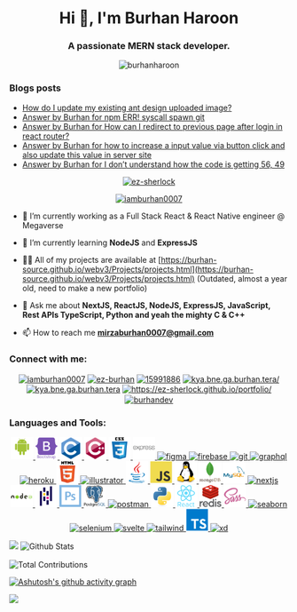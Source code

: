 <h1 align="center">Hi 👋, I'm Burhan Haroon </h1>
<h3 align="center">A passionate MERN stack developer.</h3>

<p align="center"> <img src="https://komarev.com/ghpvc/?username=burhanharoon&label=Profile%20views&color=0e75b6&style=flat" alt="burhanharoon" /> </p>

### Blogs posts
<!-- BLOG-POST-LIST:START -->
- [How do I update my existing ant design uploaded image?](https://stackoverflow.com/questions/72632983/how-do-i-update-my-existing-ant-design-uploaded-image)
- [Answer by Burhan for npm ERR! syscall spawn git](https://stackoverflow.com/questions/72163471/npm-err-syscall-spawn-git/72163804#72163804)
- [Answer by Burhan for How can I redirect to previous page after login in react router?](https://stackoverflow.com/questions/72163183/how-can-i-redirect-to-previous-page-after-login-in-react-router/72163324#72163324)
- [Answer by Burhan for how to increase a input value via button click and also update this value in server site](https://stackoverflow.com/questions/72155250/how-to-increase-a-input-value-via-button-click-and-also-update-this-value-in-ser/72156016#72156016)
- [Answer by Burhan for I don’t understand how the code is getting 56, 49](https://stackoverflow.com/questions/71359539/i-don-t-understand-how-the-code-is-getting-56-49/71359626#71359626)
<!-- BLOG-POST-LIST:END -->

<p align="center"> <a href="https://github.com/ryo-ma/github-profile-trophy"><img src="https://github-profile-trophy.vercel.app/?username=burhanharoon&row=2&column=7&margin-w=10" alt="ez-sherlock" /></a> </p>

<p align="center"> <a href="https://twitter.com/iamburhan0007" target="blank"><img src="https://img.shields.io/twitter/follow/iamburhan0007?logo=twitter&style=for-the-badge" alt="iamburhan0007" /></a> </p>

- 🔭 I’m currently working as a Full Stack React & React Native engineer @ Megaverse

- 🌱 I’m currently learning **NodeJS** and **ExpressJS**

- 👨‍💻 All of my projects are available at [https://burhan-source.github.io/webv3/Projects/projects.html](https://burhan-source.github.io/webv3/Projects/projects.html) (Outdated, almost a year old, need to make a new portfolio)

- 💬 Ask me about **NextJS, ReactJS, NodeJS, ExpressJS, JavaScript, Rest APIs TypeScript, Python and yeah the mighty C & C++**

- 📫 How to reach me **mirzaburhan0007@gmail.com**

<h3 align="left">Connect with me:</h3>
<p align="center">
<a href="https://twitter.com/iamburhan0007" target="blank"><img align="center" src="https://raw.githubusercontent.com/rahuldkjain/github-profile-readme-generator/master/src/images/icons/Social/twitter.svg" alt="iamburhan0007" height="30" width="40" /></a>
<a href="https://linkedin.com/in/burhandev" target="blank"><img align="center" src="https://raw.githubusercontent.com/rahuldkjain/github-profile-readme-generator/master/src/images/icons/Social/linked-in-alt.svg" alt="ez-burhan" height="30" width="40" /></a>
<a href="https://stackoverflow.com/users/15991886" target="blank"><img align="center" src="https://raw.githubusercontent.com/rahuldkjain/github-profile-readme-generator/master/src/images/icons/Social/stack-overflow.svg" alt="15991886" height="30" width="40" /></a>
<a href="https://fb.com/kya.bne.ga.burhan.tera/" target="blank"><img align="center" src="https://raw.githubusercontent.com/rahuldkjain/github-profile-readme-generator/master/src/images/icons/Social/facebook.svg" alt="kya.bne.ga.burhan.tera/" height="30" width="40" /></a>
<a href="https://instagram.com/kya.bne.ga.burhan.tera" target="blank"><img align="center" src="https://raw.githubusercontent.com/rahuldkjain/github-profile-readme-generator/master/src/images/icons/Social/instagram.svg" alt="kya.bne.ga.burhan.tera" height="30" width="40" /></a>
<a href="https://ez-sherlock.github.io/portfolio/" target="blank"><img align="center" src="https://raw.githubusercontent.com/rahuldkjain/github-profile-readme-generator/master/src/images/icons/Social/rss.svg" alt="https://ez-sherlock.github.io/portfolio/" height="30" width="40" /></a>
<a href="https://dev.to/burhanharoon" target="blank"><img align="center" src="https://raw.githubusercontent.com/rahuldkjain/github-profile-readme-generator/master/src/images/icons/Social/devto.svg" alt="burhandev" height="30" width="40" /></a>
</p>


<h3 align="left">Languages and Tools:</h3>
<p align="center"> <a href="https://developer.android.com" target="_blank" rel="noreferrer"> <img src="https://raw.githubusercontent.com/devicons/devicon/master/icons/android/android-original-wordmark.svg" alt="android" width="40" height="40"/> </a> <a href="https://getbootstrap.com" target="_blank" rel="noreferrer"> <img src="https://raw.githubusercontent.com/devicons/devicon/master/icons/bootstrap/bootstrap-plain-wordmark.svg" alt="bootstrap" width="40" height="40"/> </a> <a href="https://www.cprogramming.com/" target="_blank" rel="noreferrer"> <img src="https://raw.githubusercontent.com/devicons/devicon/master/icons/c/c-original.svg" alt="c" width="40" height="40"/> </a> <a href="https://www.w3schools.com/cpp/" target="_blank" rel="noreferrer"> <img src="https://raw.githubusercontent.com/devicons/devicon/master/icons/cplusplus/cplusplus-original.svg" alt="cplusplus" width="40" height="40"/> </a> <a href="https://www.w3schools.com/css/" target="_blank" rel="noreferrer"> <img src="https://raw.githubusercontent.com/devicons/devicon/master/icons/css3/css3-original-wordmark.svg" alt="css3" width="40" height="40"/> </a> <a href="https://expressjs.com" target="_blank" rel="noreferrer"> <img src="https://raw.githubusercontent.com/devicons/devicon/master/icons/express/express-original-wordmark.svg" alt="express" width="40" height="40"/> </a> <a href="https://www.figma.com/" target="_blank" rel="noreferrer"> <img src="https://www.vectorlogo.zone/logos/figma/figma-icon.svg" alt="figma" width="40" height="40"/> </a> <a href="https://firebase.google.com/" target="_blank" rel="noreferrer"> <img src="https://www.vectorlogo.zone/logos/firebase/firebase-icon.svg" alt="firebase" width="40" height="40"/> </a> <a href="https://git-scm.com/" target="_blank" rel="noreferrer"> <img src="https://www.vectorlogo.zone/logos/git-scm/git-scm-icon.svg" alt="git" width="40" height="40"/> </a> <a href="https://graphql.org" target="_blank" rel="noreferrer"> <img src="https://www.vectorlogo.zone/logos/graphql/graphql-icon.svg" alt="graphql" width="40" height="40"/> </a> <a href="https://heroku.com" target="_blank" rel="noreferrer"> <img src="https://www.vectorlogo.zone/logos/heroku/heroku-icon.svg" alt="heroku" width="40" height="40"/> </a> <a href="https://www.w3.org/html/" target="_blank" rel="noreferrer"> <img src="https://raw.githubusercontent.com/devicons/devicon/master/icons/html5/html5-original-wordmark.svg" alt="html5" width="40" height="40"/> </a> <a href="https://www.adobe.com/in/products/illustrator.html" target="_blank" rel="noreferrer"> <img src="https://www.vectorlogo.zone/logos/adobe_illustrator/adobe_illustrator-icon.svg" alt="illustrator" width="40" height="40"/> </a> <a href="https://www.java.com" target="_blank" rel="noreferrer"> <img src="https://raw.githubusercontent.com/devicons/devicon/master/icons/java/java-original.svg" alt="java" width="40" height="40"/> </a> <a href="https://developer.mozilla.org/en-US/docs/Web/JavaScript" target="_blank" rel="noreferrer"> <img src="https://raw.githubusercontent.com/devicons/devicon/master/icons/javascript/javascript-original.svg" alt="javascript" width="40" height="40"/> </a> <a href="https://www.linux.org/" target="_blank" rel="noreferrer"> <img src="https://raw.githubusercontent.com/devicons/devicon/master/icons/linux/linux-original.svg" alt="linux" width="40" height="40"/> </a> <a href="https://www.mongodb.com/" target="_blank" rel="noreferrer"> <img src="https://raw.githubusercontent.com/devicons/devicon/master/icons/mongodb/mongodb-original-wordmark.svg" alt="mongodb" width="40" height="40"/> </a> <a href="https://www.mysql.com/" target="_blank" rel="noreferrer"> <img src="https://raw.githubusercontent.com/devicons/devicon/master/icons/mysql/mysql-original-wordmark.svg" alt="mysql" width="40" height="40"/> </a> <a href="https://nextjs.org/" target="_blank" rel="noreferrer"> <img src="https://cdn.worldvectorlogo.com/logos/nextjs-2.svg" alt="nextjs" width="40" height="40"/> </a> <a href="https://nodejs.org" target="_blank" rel="noreferrer"> <img src="https://raw.githubusercontent.com/devicons/devicon/master/icons/nodejs/nodejs-original-wordmark.svg" alt="nodejs" width="40" height="40"/> </a> <a href="https://pandas.pydata.org/" target="_blank" rel="noreferrer"> <img src="https://raw.githubusercontent.com/devicons/devicon/2ae2a900d2f041da66e950e4d48052658d850630/icons/pandas/pandas-original.svg" alt="pandas" width="40" height="40"/> </a> <a href="https://www.photoshop.com/en" target="_blank" rel="noreferrer"> <img src="https://raw.githubusercontent.com/devicons/devicon/master/icons/photoshop/photoshop-line.svg" alt="photoshop" width="40" height="40"/> </a> <a href="https://www.postgresql.org" target="_blank" rel="noreferrer"> <img src="https://raw.githubusercontent.com/devicons/devicon/master/icons/postgresql/postgresql-original-wordmark.svg" alt="postgresql" width="40" height="40"/> </a> <a href="https://postman.com" target="_blank" rel="noreferrer"> <img src="https://www.vectorlogo.zone/logos/getpostman/getpostman-icon.svg" alt="postman" width="40" height="40"/> </a> <a href="https://www.python.org" target="_blank" rel="noreferrer"> <img src="https://raw.githubusercontent.com/devicons/devicon/master/icons/python/python-original.svg" alt="python" width="40" height="40"/> </a> <a href="https://reactjs.org/" target="_blank" rel="noreferrer"> <img src="https://raw.githubusercontent.com/devicons/devicon/master/icons/react/react-original-wordmark.svg" alt="react" width="40" height="40"/> </a> <a href="https://redis.io" target="_blank" rel="noreferrer"> <img src="https://raw.githubusercontent.com/devicons/devicon/master/icons/redis/redis-original-wordmark.svg" alt="redis" width="40" height="40"/> </a> <a href="https://sass-lang.com" target="_blank" rel="noreferrer"> <img src="https://raw.githubusercontent.com/devicons/devicon/master/icons/sass/sass-original.svg" alt="sass" width="40" height="40"/> </a> <a href="https://seaborn.pydata.org/" target="_blank" rel="noreferrer"> <img src="https://seaborn.pydata.org/_images/logo-mark-lightbg.svg" alt="seaborn" width="40" height="40"/> </a> <a href="https://www.selenium.dev" target="_blank" rel="noreferrer"> <img src="https://raw.githubusercontent.com/detain/svg-logos/780f25886640cef088af994181646db2f6b1a3f8/svg/selenium-logo.svg" alt="selenium" width="40" height="40"/> </a> <a href="https://svelte.dev" target="_blank" rel="noreferrer"> <img src="https://upload.wikimedia.org/wikipedia/commons/1/1b/Svelte_Logo.svg" alt="svelte" width="40" height="40"/> </a> <a href="https://tailwindcss.com/" target="_blank" rel="noreferrer"> <img src="https://www.vectorlogo.zone/logos/tailwindcss/tailwindcss-icon.svg" alt="tailwind" width="40" height="40"/> </a> <a href="https://www.typescriptlang.org/" target="_blank" rel="noreferrer"> <img src="https://raw.githubusercontent.com/devicons/devicon/master/icons/typescript/typescript-original.svg" alt="typescript" width="40" height="40"/> </a> <a href="https://www.adobe.com/products/xd.html" target="_blank" rel="noreferrer"> <img src="https://cdn.worldvectorlogo.com/logos/adobe-xd.svg" alt="xd" width="40" height="40"/> </a> </p>

<p><img align="left" src="https://github-readme-stats.vercel.app/api/top-langs/?username=burhanharoon&exclude_repo=campus,CEM-Development-Dashboard&layout=compact&theme=radical&locale=en" /></p>

<p>&nbsp;<img align="center" src="https://github-readme-stats.vercel.app/api?username=burhanharoon&show_icons=true&theme=radical&locale=en" alt="Github Stats" /></p>

<div>
<p><img align="center" src="https://github-readme-streak-stats.herokuapp.com/?user=burhanharoon&theme=radical" alt="Total Contributions" /></p>  
</div>

[![Ashutosh's github activity graph](https://activity-graph.herokuapp.com/graph?username=burhanharoon&theme=react-dark)](https://github.com/ashutosh00710/github-readme-activity-graph)

![](https://hit.yhype.me/github/profile?user_id=89704304)
